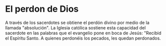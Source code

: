 # El perdon de Dios

A través de los sacerdotes se obtiene el perdón divino por medio de la llamada "absolución". La Iglesia católica sostiene esta capacidad del sacerdote en las palabras que el evangelio pone en boca de Jesús: "Recibid el Espíritu Santo. A quienes perdonéis los pecados, les quedan perdonados.